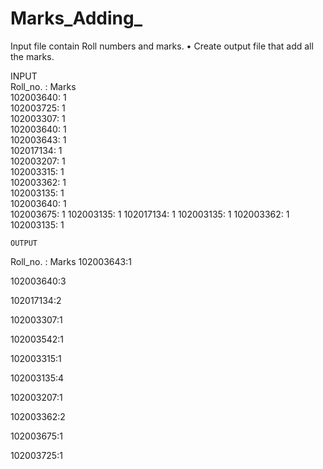 # Marks_Adding_

Input file contain Roll numbers and marks.
• Create output file that add all the marks.

INPUT                                                    
 Roll_no. : Marks                                                          
    102003640: 1                                    
    102003725: 1                                    
    102003307: 1                                    
    102003640: 1                                    
    102003643: 1                                    
    102017134: 1                                    
    102003207: 1                                    
    102003315: 1                                                                
    102003362: 1                                    
    102003135: 1                                      
    102003640: 1                                      
    102003675: 1
    102003135: 1
    102017134: 1
    102003135: 1
    102003362: 1
    102003135: 1
   
    OUTPUT 
Roll_no. : Marks 
102003643:1

102003640:3

102017134:2

102003307:1

102003542:1

102003315:1

102003135:4

102003207:1

102003362:2

102003675:1

102003725:1

